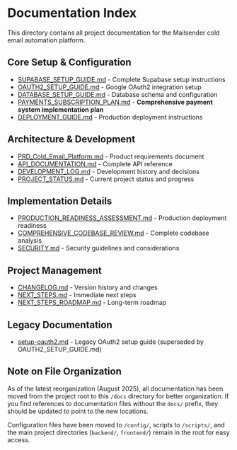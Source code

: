 # Documentation Index

This directory contains all project documentation for the Mailsender cold email automation platform.

## Core Setup & Configuration
- [SUPABASE_SETUP_GUIDE.md](./SUPABASE_SETUP_GUIDE.md) - Complete Supabase setup instructions
- [OAUTH2_SETUP_GUIDE.md](./OAUTH2_SETUP_GUIDE.md) - Google OAuth2 integration setup
- [DATABASE_SETUP_GUIDE.md](./DATABASE_SETUP_GUIDE.md) - Database schema and configuration
- [PAYMENTS_SUBSCRIPTION_PLAN.md](./PAYMENTS_SUBSCRIPTION_PLAN.md) - **Comprehensive payment system implementation plan**
- [DEPLOYMENT_GUIDE.md](./DEPLOYMENT_GUIDE.md) - Production deployment instructions

## Architecture & Development
- [PRD_Cold_Email_Platform.md](./PRD_Cold_Email_Platform.md) - Product requirements document
- [API_DOCUMENTATION.md](./API_DOCUMENTATION.md) - Complete API reference
- [DEVELOPMENT_LOG.md](./DEVELOPMENT_LOG.md) - Development history and decisions
- [PROJECT_STATUS.md](./PROJECT_STATUS.md) - Current project status and progress

## Implementation Details
- [PRODUCTION_READINESS_ASSESSMENT.md](./PRODUCTION_READINESS_ASSESSMENT.md) - Production deployment readiness
- [COMPREHENSIVE_CODEBASE_REVIEW.md](./COMPREHENSIVE_CODEBASE_REVIEW.md) - Complete codebase analysis
- [SECURITY.md](./SECURITY.md) - Security guidelines and considerations

## Project Management
- [CHANGELOG.md](./CHANGELOG.md) - Version history and changes
- [NEXT_STEPS.md](./NEXT_STEPS.md) - Immediate next steps
- [NEXT_STEPS_ROADMAP.md](./NEXT_STEPS_ROADMAP.md) - Long-term roadmap

## Legacy Documentation
- [setup-oauth2.md](./setup-oauth2.md) - Legacy OAuth2 setup guide (superseded by OAUTH2_SETUP_GUIDE.md)

## Note on File Organization

As of the latest reorganization (August 2025), all documentation has been moved from the project root to this `/docs` directory for better organization. If you find references to documentation files without the `docs/` prefix, they should be updated to point to the new locations.

Configuration files have been moved to `/config/`, scripts to `/scripts/`, and the main project directories (`backend/`, `frontend/`) remain in the root for easy access.